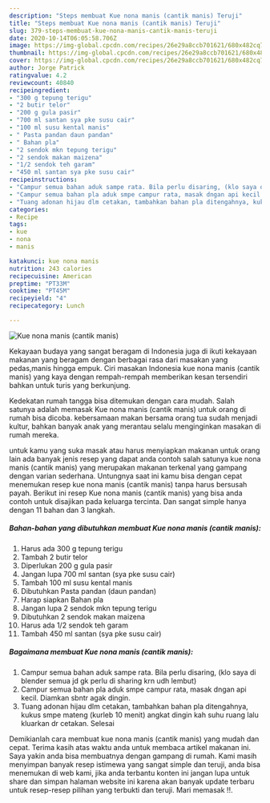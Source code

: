 ```yaml
---
description: "Steps membuat Kue nona manis (cantik manis) Teruji"
title: "Steps membuat Kue nona manis (cantik manis) Teruji"
slug: 379-steps-membuat-kue-nona-manis-cantik-manis-teruji
date: 2020-10-14T06:05:58.706Z
image: https://img-global.cpcdn.com/recipes/26e29a8ccb701621/680x482cq70/kue-nona-manis-cantik-manis-foto-resep-utama.jpg
thumbnail: https://img-global.cpcdn.com/recipes/26e29a8ccb701621/680x482cq70/kue-nona-manis-cantik-manis-foto-resep-utama.jpg
cover: https://img-global.cpcdn.com/recipes/26e29a8ccb701621/680x482cq70/kue-nona-manis-cantik-manis-foto-resep-utama.jpg
author: Jorge Patrick
ratingvalue: 4.2
reviewcount: 40840
recipeingredient:
- "300 g tepung terigu"
- "2 butir telor"
- "200 g gula pasir"
- "700 ml santan sya pke susu cair"
- "100 ml susu kental manis"
- " Pasta pandan daun pandan"
- " Bahan pla"
- "2 sendok mkn tepung terigu"
- "2 sendok makan maizena"
- "1/2 sendok teh garam"
- "450 ml santan sya pke susu cair"
recipeinstructions:
- "Campur semua bahan aduk sampe rata. Bila perlu disaring, (klo saya di blender semua jd gk perlu di sharing krn udh lembut)"
- "Campur semua bahan pla aduk smpe campur rata, masak dngan api kecil. Diamkan sbntr agak dingin."
- "Tuang adonan hijau dlm cetakan, tambahkan bahan pla ditengahnya, kukus smpe mateng (kurleb 10 menit) angkat dingin kah suhu ruang lalu kluarkan dr cetakan. Selesai"
categories:
- Recipe
tags:
- kue
- nona
- manis

katakunci: kue nona manis 
nutrition: 243 calories
recipecuisine: American
preptime: "PT33M"
cooktime: "PT45M"
recipeyield: "4"
recipecategory: Lunch

---
```



![Kue nona manis (cantik manis)](https://img-global.cpcdn.com/recipes/26e29a8ccb701621/680x482cq70/kue-nona-manis-cantik-manis-foto-resep-utama.jpg)

Kekayaan budaya yang sangat beragam di Indonesia juga di ikuti kekayaan makanan yang beragam dengan berbagai rasa dari masakan yang pedas,manis hingga empuk. Ciri masakan Indonesia kue nona manis (cantik manis) yang kaya dengan rempah-rempah memberikan kesan tersendiri bahkan untuk turis yang berkunjung.


Kedekatan rumah tangga bisa ditemukan dengan cara mudah. Salah satunya adalah memasak Kue nona manis (cantik manis) untuk orang di rumah bisa dicoba. kebersamaan makan bersama orang tua sudah menjadi kultur, bahkan banyak anak yang merantau selalu menginginkan masakan di rumah mereka.



untuk kamu yang suka masak atau harus menyiapkan makanan untuk orang lain ada banyak jenis resep yang dapat anda contoh salah satunya kue nona manis (cantik manis) yang merupakan makanan terkenal yang gampang dengan varian sederhana. Untungnya saat ini kamu bisa dengan cepat menemukan resep kue nona manis (cantik manis) tanpa harus bersusah payah.
Berikut ini resep Kue nona manis (cantik manis) yang bisa anda contoh untuk disajikan pada keluarga tercinta. Dan sangat simple hanya dengan 11 bahan dan 3 langkah.


<!--inarticleads1-->

##### Bahan-bahan yang dibutuhkan membuat Kue nona manis (cantik manis):

1. Harus ada 300 g tepung terigu
1. Tambah 2 butir telor
1. Diperlukan 200 g gula pasir
1. Jangan lupa 700 ml santan (sya pke susu cair)
1. Tambah 100 ml susu kental manis
1. Dibutuhkan  Pasta pandan (daun pandan)
1. Harap siapkan  Bahan pla
1. Jangan lupa 2 sendok mkn tepung terigu
1. Dibutuhkan 2 sendok makan maizena
1. Harus ada 1/2 sendok teh garam
1. Tambah 450 ml santan (sya pke susu cair)




<!--inarticleads2-->

##### Bagaimana membuat  Kue nona manis (cantik manis):

1. Campur semua bahan aduk sampe rata. Bila perlu disaring, (klo saya di blender semua jd gk perlu di sharing krn udh lembut)
1. Campur semua bahan pla aduk smpe campur rata, masak dngan api kecil. Diamkan sbntr agak dingin.
1. Tuang adonan hijau dlm cetakan, tambahkan bahan pla ditengahnya, kukus smpe mateng (kurleb 10 menit) angkat dingin kah suhu ruang lalu kluarkan dr cetakan. Selesai




Demikianlah cara membuat kue nona manis (cantik manis) yang mudah dan cepat. Terima kasih atas waktu anda untuk membaca artikel makanan ini. Saya yakin anda bisa membuatnya dengan gampang di rumah. Kami masih menyimpan banyak resep istimewa yang sangat simple dan teruji, anda bisa menemukan di web kami, jika anda terbantu konten ini jangan lupa untuk share dan simpan halaman website ini karena akan banyak update terbaru untuk resep-resep pilihan yang terbukti dan teruji. Mari memasak !!. 
